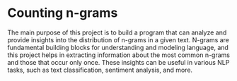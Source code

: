 # Counting n-grams 

The main purpose of this project is to build a program that can analyze and provide insights into the distribution of n-grams in a given text. N-grams are fundamental building blocks for understanding and modeling language, and this project helps in extracting information about the most common n-grams and those that occur only once. These insights can be useful in various NLP tasks, such as text classification, sentiment analysis, and more.
